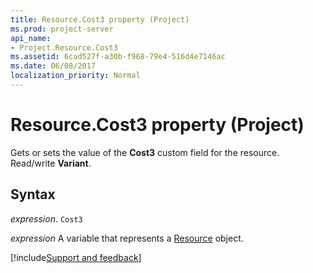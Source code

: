 ```yaml
---
title: Resource.Cost3 property (Project)
ms.prod: project-server
api_name:
- Project.Resource.Cost3
ms.assetid: 6cad527f-a30b-f968-79e4-516d4e7146ac
ms.date: 06/08/2017
localization_priority: Normal
---
```



# Resource.Cost3 property (Project)

Gets or sets the value of the  **Cost3** custom field for the resource. Read/write **Variant**.


## Syntax

_expression_. `Cost3`

_expression_ A variable that represents a [Resource](./Project.Resource.md) object.

[!include[Support and feedback](~/includes/feedback-boilerplate.md)]